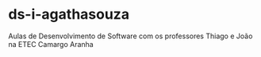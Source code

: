 # ds-i-agathasouza
Aulas de Desenvolvimento de Software com os professores Thiago e João na ETEC Camargo Aranha
